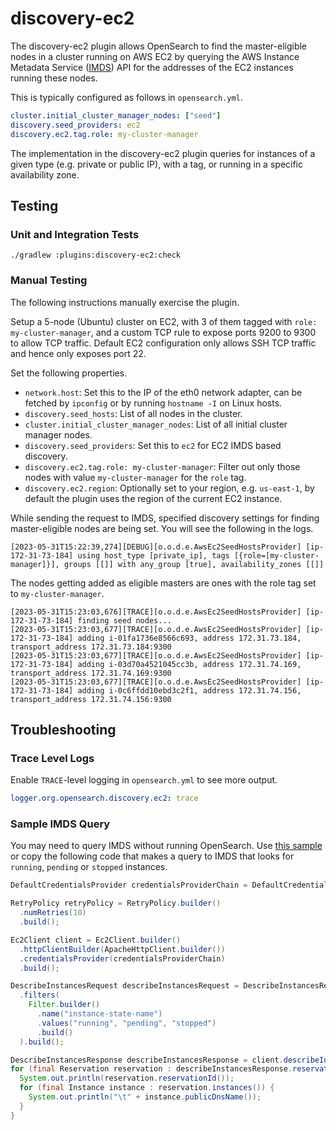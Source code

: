 # discovery-ec2

The discovery-ec2 plugin allows OpenSearch to find the master-eligible nodes in a cluster running on AWS EC2 by querying the AWS Instance Metadata Service ([IMDS](https://docs.aws.amazon.com/AWSEC2/latest/UserGuide/ec2-instance-metadata.html)) API for the addresses of the EC2 instances running these nodes.

This is typically configured as follows in `opensearch.yml`.

```yml
cluster.initial_cluster_manager_nodes: ["seed"]
discovery.seed_providers: ec2
discovery.ec2.tag.role: my-cluster-manager
```

The implementation in the discovery-ec2 plugin queries for instances of a given type (e.g. private or public IP), with a tag, or running in a specific availability zone.

## Testing

### Unit and Integration Tests

```
./gradlew :plugins:discovery-ec2:check
```

### Manual Testing

The following instructions manually exercise the plugin.

Setup a 5-node (Ubuntu) cluster on EC2, with 3 of them tagged with `role: my-cluster-manager`, and a custom TCP rule to expose ports 9200 to 9300 to allow TCP traffic. Default EC2 configuration only allows SSH TCP traffic and hence only exposes port 22.

Set the following properties.

- `network.host`: Set this to the IP of the eth0 network adapter, can be fetched by `ipconfig` or by running `hostname -I` on Linux hosts.
- `discovery.seed_hosts`: List of all nodes in the cluster.
- `cluster.initial_cluster_manager_nodes`: List of all initial cluster manager nodes.
- `discovery.seed_providers`: Set this to `ec2` for EC2 IMDS based discovery.
- `discovery.ec2.tag.role: my-cluster-manager`: Filter out only those nodes with value `my-cluster-manager` for the `role` tag.
- `discovery.ec2.region`: Optionally set to your region, e.g. `us-east-1`, by default the plugin uses the region of the current EC2 instance.

While sending the request to IMDS, specified discovery settings for finding master-eligible nodes are being set. You will see the following in the logs.

```
[2023-05-31T15:22:39,274][DEBUG][o.o.d.e.AwsEc2SeedHostsProvider] [ip-172-31-73-184] using host_type [private_ip], tags [{role=[my-cluster-manager]}], groups [[]] with any_group [true], availability_zones [[]]
```

The nodes getting added as eligible masters are ones with the role tag set to `my-cluster-manager`.

```
[2023-05-31T15:23:03,676][TRACE][o.o.d.e.AwsEc2SeedHostsProvider] [ip-172-31-73-184] finding seed nodes...
[2023-05-31T15:23:03,677][TRACE][o.o.d.e.AwsEc2SeedHostsProvider] [ip-172-31-73-184] adding i-01fa1736e8566c693, address 172.31.73.184, transport_address 172.31.73.184:9300
[2023-05-31T15:23:03,677][TRACE][o.o.d.e.AwsEc2SeedHostsProvider] [ip-172-31-73-184] adding i-03d70a4521045cc3b, address 172.31.74.169, transport_address 172.31.74.169:9300
[2023-05-31T15:23:03,677][TRACE][o.o.d.e.AwsEc2SeedHostsProvider] [ip-172-31-73-184] adding i-0c6ffdd10ebd3c2f1, address 172.31.74.156, transport_address 172.31.74.156:9300
```

## Troubleshooting

### Trace Level Logs

Enable `TRACE`-level logging in `opensearch.yml` to see more output.

```yml
logger.org.opensearch.discovery.ec2: trace
```

### Sample IMDS Query

You may need to query IMDS without running OpenSearch. Use [this sample](https://github.com/dblock/aws-imds-sample) or copy the following code that makes a query to IMDS that looks for `running`, `pending` or `stopped` instances.

```java
DefaultCredentialsProvider credentialsProviderChain = DefaultCredentialsProvider.create();

RetryPolicy retryPolicy = RetryPolicy.builder()
  .numRetries(10)
  .build();

Ec2Client client = Ec2Client.builder()
  .httpClientBuilder(ApacheHttpClient.builder())
  .credentialsProvider(credentialsProviderChain)
  .build();

DescribeInstancesRequest describeInstancesRequest = DescribeInstancesRequest.builder()
  .filters(
    Filter.builder()
      .name("instance-state-name")
      .values("running", "pending", "stopped")
      .build()
  ).build();

DescribeInstancesResponse describeInstancesResponse = client.describeInstances(describeInstancesRequest);
for (final Reservation reservation : describeInstancesResponse.reservations()) {
  System.out.println(reservation.reservationId());
  for (final Instance instance : reservation.instances()) {
    System.out.println("\t" + instance.publicDnsName());
  }
}
```
